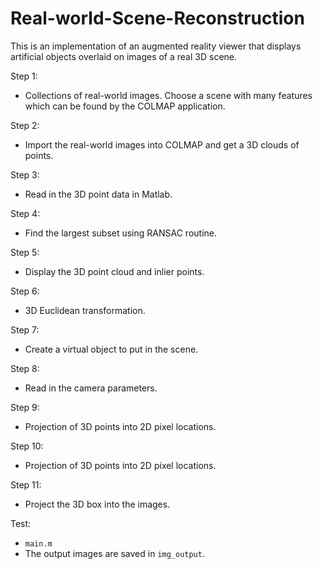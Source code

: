 # Real-world-Scene-Reconstruction
This is an implementation of an augmented reality viewer that displays artificial objects overlaid on images of a real 3D scene. 

Step 1:
- Collections of real-world images. Choose a scene with many features which can be found by the COLMAP application.

Step 2:
- Import the real-world images into COLMAP and get a 3D clouds of points.

Step 3:
- Read in the 3D point data in Matlab.

Step 4:
- Find the largest subset using RANSAC routine.

Step 5:
- Display the 3D point cloud and inlier points.

Step 6:
- 3D Euclidean transformation.

Step 7:
- Create a virtual object to put in the scene.

Step 8:
- Read in the camera parameters.

Step 9:
- Projection of 3D points into 2D pixel locations.

Step 10:
- Projection of 3D points into 2D pixel locations.

Step 11:
- Project the 3D box into the images.

Test:
- ``` main.m ```
- The output images are saved in ```img_output```.
